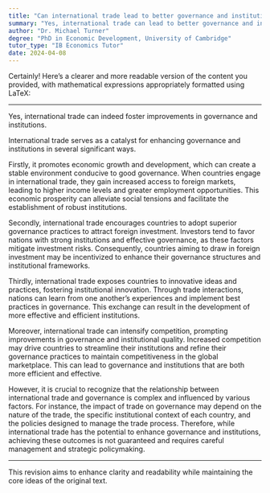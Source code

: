 ```yaml
---
title: "Can international trade lead to better governance and institutions?"
summary: "Yes, international trade can lead to better governance and institutions."
author: "Dr. Michael Turner"
degree: "PhD in Economic Development, University of Cambridge"
tutor_type: "IB Economics Tutor"
date: 2024-04-08
---
```


Certainly! Here’s a clearer and more readable version of the content you provided, with mathematical expressions appropriately formatted using LaTeX:

---

Yes, international trade can indeed foster improvements in governance and institutions.

International trade serves as a catalyst for enhancing governance and institutions in several significant ways. 

Firstly, it promotes economic growth and development, which can create a stable environment conducive to good governance. When countries engage in international trade, they gain increased access to foreign markets, leading to higher income levels and greater employment opportunities. This economic prosperity can alleviate social tensions and facilitate the establishment of robust institutions.

Secondly, international trade encourages countries to adopt superior governance practices to attract foreign investment. Investors tend to favor nations with strong institutions and effective governance, as these factors mitigate investment risks. Consequently, countries aiming to draw in foreign investment may be incentivized to enhance their governance structures and institutional frameworks.

Thirdly, international trade exposes countries to innovative ideas and practices, fostering institutional innovation. Through trade interactions, nations can learn from one another’s experiences and implement best practices in governance. This exchange can result in the development of more effective and efficient institutions.

Moreover, international trade can intensify competition, prompting improvements in governance and institutional quality. Increased competition may drive countries to streamline their institutions and refine their governance practices to maintain competitiveness in the global marketplace. This can lead to governance and institutions that are both more efficient and effective.

However, it is crucial to recognize that the relationship between international trade and governance is complex and influenced by various factors. For instance, the impact of trade on governance may depend on the nature of the trade, the specific institutional context of each country, and the policies designed to manage the trade process. Therefore, while international trade has the potential to enhance governance and institutions, achieving these outcomes is not guaranteed and requires careful management and strategic policymaking.

--- 

This revision aims to enhance clarity and readability while maintaining the core ideas of the original text.
    
